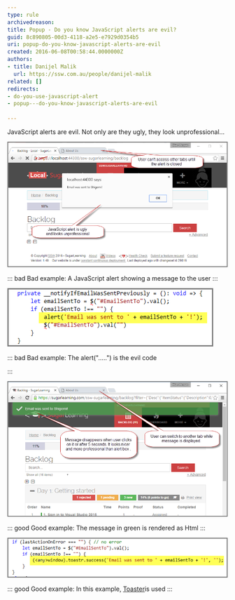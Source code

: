 ```yaml
---
type: rule
archivedreason: 
title: Popup - Do you know JavaScript alerts are evil?
guid: 8c890805-00d3-4118-a2e5-e7929d0354b5
uri: popup-do-you-know-javascript-alerts-are-evil
created: 2016-06-08T00:58:44.0000000Z
authors:
- title: Danijel Malik
  url: https://ssw.com.au/people/danijel-malik
related: []
redirects:
- do-you-use-javascript-alert
- popup---do-you-know-javascript-alerts-are-evil

---
```


JavaScript alerts are evil. Not only are they ugly, they look unprofessional...

<!--endintro-->




![](JS_Alert.png)


::: bad
Bad example: A JavaScript alert showing a message to the user
:::





![](JSAlert_Code.png)


::: bad
Bad example: The alert(".....") is the evil code

:::





![](Toastr_Alert.png)


::: good
Good example: The message in green is rendered as Html
:::





![](JS_Alert_2.png)


::: good
Good example: In this example, [Toaster](https://github.com/CodeSeven/toastr)is used
:::
